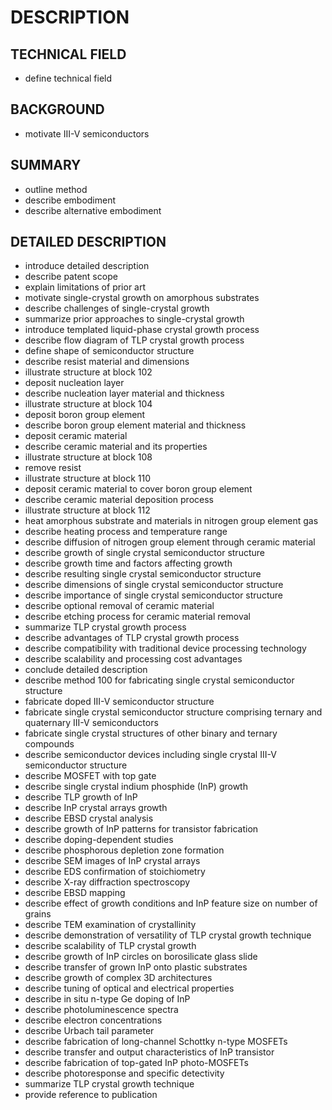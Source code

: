 # DESCRIPTION

## TECHNICAL FIELD

- define technical field

## BACKGROUND

- motivate III-V semiconductors

## SUMMARY

- outline method
- describe embodiment
- describe alternative embodiment

## DETAILED DESCRIPTION

- introduce detailed description
- describe patent scope
- explain limitations of prior art
- motivate single-crystal growth on amorphous substrates
- describe challenges of single-crystal growth
- summarize prior approaches to single-crystal growth
- introduce templated liquid-phase crystal growth process
- describe flow diagram of TLP crystal growth process
- define shape of semiconductor structure
- describe resist material and dimensions
- illustrate structure at block 102
- deposit nucleation layer
- describe nucleation layer material and thickness
- illustrate structure at block 104
- deposit boron group element
- describe boron group element material and thickness
- deposit ceramic material
- describe ceramic material and its properties
- illustrate structure at block 108
- remove resist
- illustrate structure at block 110
- deposit ceramic material to cover boron group element
- describe ceramic material deposition process
- illustrate structure at block 112
- heat amorphous substrate and materials in nitrogen group element gas
- describe heating process and temperature range
- describe diffusion of nitrogen group element through ceramic material
- describe growth of single crystal semiconductor structure
- describe growth time and factors affecting growth
- describe resulting single crystal semiconductor structure
- describe dimensions of single crystal semiconductor structure
- describe importance of single crystal semiconductor structure
- describe optional removal of ceramic material
- describe etching process for ceramic material removal
- summarize TLP crystal growth process
- describe advantages of TLP crystal growth process
- describe compatibility with traditional device processing technology
- describe scalability and processing cost advantages
- conclude detailed description
- describe method 100 for fabricating single crystal semiconductor structure
- fabricate doped III-V semiconductor structure
- fabricate single crystal semiconductor structure comprising ternary and quaternary III-V semiconductors
- fabricate single crystal structures of other binary and ternary compounds
- describe semiconductor devices including single crystal III-V semiconductor structure
- describe MOSFET with top gate
- describe single crystal indium phosphide (InP) growth
- describe TLP growth of InP
- describe InP crystal arrays growth
- describe EBSD crystal analysis
- describe growth of InP patterns for transistor fabrication
- describe doping-dependent studies
- describe phosphorous depletion zone formation
- describe SEM images of InP crystal arrays
- describe EDS confirmation of stoichiometry
- describe X-ray diffraction spectroscopy
- describe EBSD mapping
- describe effect of growth conditions and InP feature size on number of grains
- describe TEM examination of crystallinity
- describe demonstration of versatility of TLP crystal growth technique
- describe scalability of TLP crystal growth
- describe growth of InP circles on borosilicate glass slide
- describe transfer of grown InP onto plastic substrates
- describe growth of complex 3D architectures
- describe tuning of optical and electrical properties
- describe in situ n-type Ge doping of InP
- describe photoluminescence spectra
- describe electron concentrations
- describe Urbach tail parameter
- describe fabrication of long-channel Schottky n-type MOSFETs
- describe transfer and output characteristics of InP transistor
- describe fabrication of top-gated InP photo-MOSFETs
- describe photoresponse and specific detectivity
- summarize TLP crystal growth technique
- provide reference to publication

